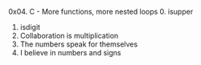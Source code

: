 0x04. C - More functions, more nested loops
0. isupper
1. isdigit
2. Collaboration is multiplication
3. The numbers speak for themselves
4. I believe in numbers and signs
